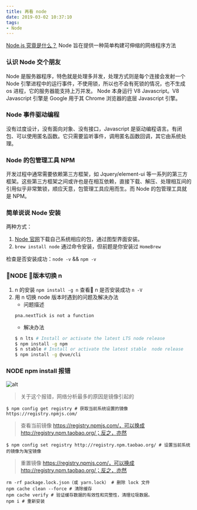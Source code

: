 ```yaml
---
title: 再看 node
date: 2019-03-02 10:37:10
tags:
- Node
---
```

[Node.js 究竟是什么？](https://www.ibm.com/developerworks/cn/opensource/os-nodejs/)
Node 旨在提供一种简单构建可伸缩的网络程序方法
### 认识 Node 交个朋友
Node 是服务器程序，特色就是处理多并发，处理方式则是每个连接会发射一个 Node 引擎进程中的运行事件，不使用锁，所以也不会有死锁的情况，也不生成 os 进程，它的服务器能支持上万并发。
Node 本身运行 V8 Javascript。V8 Javascript 引擎是 Google 用于其 Chrome 浏览器的底层 Javascript 引擎。
### Node 事件驱动编程
没有过度设计，没有面向对象、没有接口，Javascript 是驱动编程语言。有闭包、可以使用匿名函数。它只需要监听事件，调用匿名函数回调，其它由系统处理。
### Node 的包管理工具 NPM
开发过程中通常需要依赖第三方框架，如 Jquery/element-ui 等一系列的第三方框架。这些第三方框架之间或许也是在相互依赖，直接下载、解压、处理相互间的引用似乎非常繁锁，顺应天意，包管理工具应用而生。而 Node 的包管理工具就是 NPM。
### 简单说说 Node 安装
两种方式：
1.  [Node 官网](http://nodejs.cn/download/)下载自己系统相应的包，通过图型界面安装。
2.  `brew install node` 通过命令安装，但前题是你安装过 `HomeBrew`

检查是否安装成功：`node -v` && `npm -v`
### NODE 版本切换 n
1.  n 的安装 `npm install -g n`
    查看 n 是否安装成功 `n -V`
2.  用 n 切换 node 版本时遇到的问题及解决办法
    * 问题描述
    ```
    pna.nextTick is not a function
    ```
    * 解决办法
    ```bash
    $ n lts # Install or activate the latest LTS node release
    $ npm install -g npm
    $ n stable # Install or activate the latest stable  node release
    $ npm install -g @vue/cli
    ```

### NODE npm install 报错
![alt](/images/node/node_error_decies.png)
> 关于这个报错，网络分析最多的原因是镜像引起的

```
$ npm config get registry # 获取当前系统设置的镜像
https://registry.npmjs.com/
```
> 查看当前镜像 https://registry.npmjs.com/，可以换成 http://registry.npm.taobao.org/；反之，亦然

```
$ npm config set registry http://registry.npm.taobao.org/ # 设置当前系统的镜像为淘宝镜像
```

> 重置镜像 https://registry.npmjs.com/，可以换成 http://registry.npm.taobao.org/；反之，亦然

```
rm -rf package.lock.json（或 yarn.lock） # 删除 lock 文件
npm cache clean --force # 清除缓存
npm cache verify # 验证缓存数据的有效性和完整性，清理垃圾数据。
npm i # 重新安装
```
